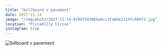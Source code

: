 ```yaml
---
title: "billboard v pavement"
date: 2017-11-14
image: "/img/photo/2017-11-14-8799758306ba6cc3fa6de2114fc989f2.jpg"
location: "Piccadilly Circus"
instagram: true
---
```


![billboard v pavement](/img/photo/2017-11-14-8799758306ba6cc3fa6de2114fc989f2.jpg)
